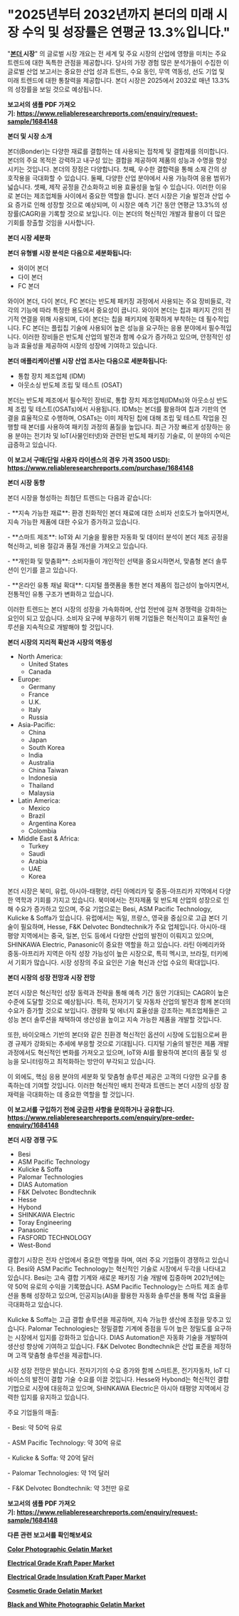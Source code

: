 <p><h1>"2025년부터 2032년까지 본더의 미래 시장 수익 및 성장률은 연평균 13.3%입니다."</h1></p><p>"<strong><a href="https://www.reliableresearchreports.com/bonder-r1684148?utm_campaign=106&utm_medium=7&utm_source=Github&utm_content=ia&utm_term=05022025&utm_id=bonder">본더&nbsp;</a></strong><strong>시장</strong>" 의 글로벌 시장 개요는 전 세계 및 주요 시장의 산업에 영향을 미치는 주요 트렌드에 대한 독특한 관점을 제공합니다. 당사의 가장 경험 많은 분석가들이 수집한 이 글로벌 산업 보고서는 중요한 산업 성과 트렌드, 수요 동인, 무역 역동성, 선도 기업 및 미래 트렌드에 대한 통찰력을 제공합니다. 본더 시장은 2025에서 2032로 매년 13.3% 의 성장률을 보일 것으로 예상됩니다.&nbsp;</p>
<p><strong>보고서의 샘플 PDF 가져오기:&nbsp;<a href="https://www.reliableresearchreports.com/enquiry/request-sample/1684148?utm_campaign=106&utm_medium=7&utm_source=Github&utm_content=ia&utm_term=05022025&utm_id=bonder">https://www.reliableresearchreports.com/enquiry/request-sample/1684148</a></strong></p>
<p><strong>본더 및 시장 소개</strong></p>
<p><p>본더(Bonder)는 다양한 재료를 결합하는 데 사용되는 접착제 및 결합제를 의미합니다. 본더의 주요 목적은 강력하고 내구성 있는 결합을 제공하여 제품의 성능과 수명을 향상시키는 것입니다. 본더의 장점은 다양합니다. 첫째, 우수한 결합력을 통해 소재 간의 상호작용을 극대화할 수 있습니다. 둘째, 다양한 산업 분야에서 사용 가능하여 응용 범위가 넓습니다. 셋째, 제작 공정을 간소화하고 비용 효율성을 높일 수 있습니다. 이러한 이유로 본더는 제조업체들 사이에서 중요한 역할을 합니다. 본더 시장은 기술 발전과 산업 수요 증가로 인해 성장할 것으로 예상되며, 이 시장은 예측 기간 동안 연평균 13.3%의 성장률(CAGR)을 기록할 것으로 보입니다. 이는 본더의 혁신적인 개발과 활용이 더 많은 기회를 창출할 것임을 시사합니다.</p></p>
<p><strong>본더 시장 세분화</strong></p>
<p><strong>본더 유형별 시장 분석은 다음으로 세분화됩니다:</strong></p>
<p><ul><li>와이어 본더</li><li>다이 본더</li><li>FC 본더</li></ul></p>
<p><p>와이어 본더, 다이 본더, FC 본더는 반도체 패키징 과정에서 사용되는 주요 장비들로, 각각의 기능에 따라 특정한 용도에서 중요성이 큽니다. 와이어 본더는 칩과 패키지 간의 전기적 연결을 위해 사용되며, 다이 본더는 칩을 패키지에 정확하게 부착하는 데 필수적입니다. FC 본더는 플립칩 기술에 사용되어 높은 성능을 요구하는 응용 분야에서 필수적입니다. 이러한 장비들은 반도체 산업의 발전과 함께 수요가 증가하고 있으며, 안정적인 성능과 효율성을 제공하여 시장의 성장에 기여하고 있습니다.</p></p>
<p><strong>본더 애플리케이션별 시장 산업 조사는 다음으로 세분화됩니다:</strong></p>
<p><ul><li>통합 장치 제조업체 (IDM)</li><li>아웃소싱 반도체 조립 및 테스트 (OSAT)</li></ul></p>
<p><p>본더는 반도체 제조에서 필수적인 장비로, 통합 장치 제조업체(IDMs)와 아웃소싱 반도체 조립 및 테스트(OSATs)에서 사용됩니다. IDMs는 본더를 활용하여 칩과 기판의 연결을 효율적으로 수행하며, OSATs는 이미 제작된 칩에 대해 조립 및 테스트 작업을 진행할 때 본더를 사용하여 패키징 과정의 품질을 높입니다. 최근 가장 빠르게 성장하는 응용 분야는 전기차 및 IoT(사물인터넷)와 관련된 반도체 패키징 기술로, 이 분야의 수익은 급증하고 있습니다.</p></p>
<p><strong>이 보고서 구매(단일 사용자 라이센스의 경우 가격 3500 USD): <a href="https://www.reliableresearchreports.com/purchase/1684148?utm_campaign=106&utm_medium=7&utm_source=Github&utm_content=ia&utm_term=05022025&utm_id=bonder">https://www.reliableresearchreports.com/purchase/1684148</a></strong></p>
<p><strong>본더 시장 동향</strong></p>
<p><p>본더 시장을 형성하는 최첨단 트렌드는 다음과 같습니다:</p><p>- **지속 가능한 재료**: 환경 친화적인 본더 재료에 대한 소비자 선호도가 높아지면서, 지속 가능한 제품에 대한 수요가 증가하고 있습니다.</p><p>  </p><p>- **스마트 제조**: IoT와 AI 기술을 활용한 자동화 및 데이터 분석이 본더 제조 공정을 혁신하고, 비용 절감과 품질 개선을 가져오고 있습니다.</p><p>  </p><p>- **개인화 및 맞춤화**: 소비자들이 개인적인 선택을 중요시하면서, 맞춤형 본더 솔루션이 인기를 끌고 있습니다.</p><p>  </p><p>- **온라인 유통 채널 확대**: 디지털 플랫폼을 통한 본더 제품의 접근성이 높아지면서, 전통적인 유통 구조가 변화하고 있습니다.</p><p>이러한 트렌드는 본더 시장의 성장을 가속화하며, 산업 전반에 걸쳐 경쟁력을 강화하는 요인이 되고 있습니다. 소비자 요구에 부응하기 위해 기업들은 혁신적이고 효율적인 솔루션을 지속적으로 개발해야 할 것입니다.</p></p>
<p><strong>본더 시장의 지리적 확산과 시장의 역동성</strong></p>
<p><ul>
    <li>
        North America:
        <ul>
            <li>United States</li>
            <li>Canada</li>
        </ul>
    </li>
    <li>
        Europe:
        <ul>
            <li>Germany</li>
            <li>France</li>
            <li>U.K.</li>
            <li>Italy</li>
            <li>Russia</li>
        </ul>
    </li>
    <li>
        Asia-Pacific:
        <ul>
            <li>China</li>
            <li>Japan</li>
            <li>South Korea</li>
            <li>India</li>
            <li>Australia</li>
            <li>China Taiwan</li>
            <li>Indonesia</li>
            <li>Thailand</li>
            <li>Malaysia</li>
        </ul>
    </li>
    <li>
        Latin America:
        <ul>
            <li>Mexico</li>
            <li>Brazil</li>
            <li>Argentina Korea</li>
            <li>Colombia</li>
        </ul>
    </li>
    <li>
        Middle East & Africa:
        <ul>
            <li>Turkey</li>
            <li>Saudi</li>
            <li>Arabia</li>
            <li>UAE</li>
            <li>Korea</li>
        </ul>
    </li>
    </ul></p>
<p><p>본더 시장은 북미, 유럽, 아시아-태평양, 라틴 아메리카 및 중동-아프리카 지역에서 다양한 역학과 기회를 가지고 있습니다. 북미에서는 전자제품 및 반도체 산업의 성장으로 인해 수요가 증가하고 있으며, 주요 기업으로는 Besi, ASM Pacific Technology, Kulicke & Soffa가 있습니다. 유럽에서는 독일, 프랑스, 영국을 중심으로 고급 본더 기술이 필요하며, Hesse, F&K Delvotec Bondtechnik가 주요 업체입니다. 아시아-태평양 지역에서는 중국, 일본, 인도 등에서 다양한 산업의 발전이 이뤄지고 있으며, SHINKAWA Electric, Panasonic이 중요한 역할을 하고 있습니다. 라틴 아메리카와 중동-아프리카 지역은 아직 성장 가능성이 높은 시장으로, 특히 멕시코, 브라질, 터키에서 기회가 많습니다. 시장 성장의 주요 요인은 기술 혁신과 산업 수요의 확대입니다.</p></p>
<p><strong>본더 시장의 성장 전망과 시장 전망</strong></p>
<p><p>본더 시장은 혁신적인 성장 동력과 전략을 통해 예측 기간 동안 기대되는 CAGR이 높은 수준에 도달할 것으로 예상됩니다. 특히, 전자기기 및 자동차 산업의 발전과 함께 본더의 수요가 증가할 것으로 보입니다. 경량화 및 에너지 효율성을 강조하는 제조업체들은 고성능 본더 솔루션을 채택하여 생산성을 높이고 지속 가능한 제품을 개발할 것입니다.</p><p>또한, 바이오매스 기반의 본더와 같은 친환경 혁신적인 옵션이 시장에 도입됨으로써 환경 규제가 강화되는 추세에 부응할 것으로 기대됩니다. 디지털 기술의 발전은 제품 개발 과정에서도 혁신적인 변화를 가져오고 있으며, IoT와 AI를 활용하여 본더의 품질 및 성능을 모니터링하고 최적화하는 방안이 부각되고 있습니다.</p><p>이 외에도, 핵심 응용 분야의 세분화 및 맞춤형 솔루션 제공은 고객의 다양한 요구를 충족하는데 기여할 것입니다. 이러한 혁신적인 배치 전략과 트렌드는 본더 시장의 성장 잠재력을 극대화하는 데 중요한 역할을 할 것입니다.</p></p>
<p><strong>이 보고서를 구입하기 전에 궁금한 사항을 문의하거나 공유합니다. <a href="https://www.reliableresearchreports.com/enquiry/pre-order-enquiry/1684148?utm_campaign=106&utm_medium=7&utm_source=Github&utm_content=ia&utm_term=05022025&utm_id=bonder">https://www.reliableresearchreports.com/enquiry/pre-order-enquiry/1684148</a></strong></p>
<p><strong>본더 시장 경쟁 구도</strong></p>
<p><ul><li>Besi</li><li>ASM Pacific Technology</li><li>Kulicke & Soffa</li><li>Palomar Technologies</li><li>DIAS Automation</li><li>F&K Delvotec Bondtechnik</li><li>Hesse</li><li>Hybond</li><li>SHINKAWA Electric</li><li>Toray Engineering</li><li>Panasonic</li><li>FASFORD TECHNOLOGY</li><li>West-Bond</li></ul></p>
<p><p>결합기 시장은 전자 산업에서 중요한 역할을 하며, 여러 주요 기업들이 경쟁하고 있습니다. Besi와 ASM Pacific Technology는 혁신적인 기술로 시장에서 두각을 나타내고 있습니다. Besi는 고속 결합 기계와 새로운 패키징 기술 개발에 집중하며 2021년에는 약 50억 유로의 수익을 기록했습니다. ASM Pacific Technology는 스마트 제조 솔루션을 통해 성장하고 있으며, 인공지능(AI)을 활용한 자동화 솔루션을 통해 작업 효율을 극대화하고 있습니다.</p><p>Kulicke & Soffa는 고급 결합 솔루션을 제공하며, 지속 가능한 생산에 초점을 맞추고 있습니다. Palomar Technologies는 정밀결합 기계에 중점을 두어 높은 정밀도를 요구하는 시장에서 입지를 강화하고 있습니다. DIAS Automation은 자동화 기술을 개발하여 생산성 향상에 기여하고 있습니다. F&K Delvotec Bondtechnik은 산업 표준을 제정하며 고객 맞춤형 솔루션을 제공합니다.</p><p>시장 성장 전망은 밝습니다. 전자기기의 수요 증가와 함께 스마트폰, 전기자동차, IoT 디바이스의 발전이 결합 기술 수요를 이끌 것입니다. Hesse와 Hybond는 혁신적인 결합 기법으로 시장에 대응하고 있으며, SHINKAWA Electric은 아시아 태평양 지역에서 강력한 입지를 유지하고 있습니다.</p><p>주요 기업들의 매출:</p><p>- Besi: 약 50억 유로</p><p>- ASM Pacific Technology: 약 30억 유로</p><p>- Kulicke & Soffa: 약 20억 달러</p><p>- Palomar Technologies: 약 1억 달러</p><p>- F&K Delvotec Bondtechnik: 약 3천만 유로</p></p>
<p><strong>보고서의 샘플 PDF 가져오기:&nbsp;<a href="https://www.reliableresearchreports.com/enquiry/request-sample/1684148?utm_campaign=106&utm_medium=7&utm_source=Github&utm_content=ia&utm_term=05022025&utm_id=bonder">https://www.reliableresearchreports.com/enquiry/request-sample/1684148</a></strong></p>
<p><strong></strong></p>
<p><strong></strong></p>
<p><strong></strong></p>
<p><strong></strong></p>
<p><strong>다른 관련 보고서를 확인해보세요</strong></p>
<p><strong><p><a href="https://github.com/tanekacalderon743/Market-Research-Report-List-1/blob/main/color-photographic-gelatin-market.md?utm_campaign=106&utm_medium=7&utm_source=Github&utm_content=ia&utm_term=05022025&utm_id=bonder">Color Photographic Gelatin Market</a></p><p><a href="https://github.com/klaassenmackenzie6/Market-Research-Report-List-1/blob/main/electrical-grade-kraft-paper-market.md?utm_campaign=106&utm_medium=7&utm_source=Github&utm_content=ia&utm_term=05022025&utm_id=bonder">Electrical Grade Kraft Paper Market</a></p><p><a href="https://github.com/ahamdyzabira4/Market-Research-Report-List-1/blob/main/electrical-grade-insulation-kraft-paper-market.md?utm_campaign=106&utm_medium=7&utm_source=Github&utm_content=ia&utm_term=05022025&utm_id=bonder">Electrical Grade Insulation Kraft Paper Market</a></p><p><a href="https://github.com/stephaniwo144/Market-Research-Report-List-1/blob/main/cosmetic-grade-gelatin-market.md?utm_campaign=106&utm_medium=7&utm_source=Github&utm_content=ia&utm_term=05022025&utm_id=bonder">Cosmetic Grade Gelatin Market</a></p><p><a href="https://github.com/lvaill871987/Market-Research-Report-List-1/blob/main/black-and-white-photographic-gelatin-market.md?utm_campaign=106&utm_medium=7&utm_source=Github&utm_content=ia&utm_term=05022025&utm_id=bonder">Black and White Photographic Gelatin Market</a></p></strong></p>
<p></p>